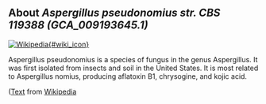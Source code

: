 
About *Aspergillus pseudonomius str. CBS 119388 (GCA\_009193645.1)* 
--------------------------------------------------------------

[![Wikipedia](/img/wikipedia_logo_v2_en.png){#wiki_icon}](http://en.wikipedia.org/wiki/Aspergillus_pseudonomius)

Aspergillus pseudonomius is a species of fungus in the genus Aspergillus. It was
first isolated from insects and soil in the United States. It is most related to
Aspergillus nomius, producing aflatoxin B1, chrysogine, and kojic acid.

([Text](http://en.wikipedia.org/wiki/Aspergillus_pseudonomius) from [Wikipedia](http://en.wikipedia.org/) 

